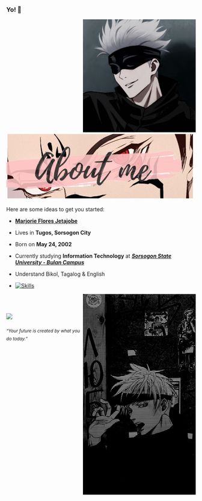 ### Yo! 👋

<!--
**Marjorhi/Marjorhi** is a ✨ _special_ ✨ repository because its `README.md` (this file) appears on your GitHub profile.
-->

<div>
<img src="./img/gojooo.jpg" width="300" align="right" />
<br/>
<img src="./img/Yuji Satoru Megumi Sukuna.jpg" width="500" />
<br/>
<br/>
Here are some ideas to get you started:  

- [****Marjorie Flores Jetajobe****](https://web.facebook.com/mjjetajobe24)

- Lives in **Tugos, Sorsogon City**

- Born on **May 24, 2002**

- Currently studying **Information Technology** at [***Sorsogon State University - Bulan Campus***](https://sorsu.edu.ph/)

- Understand Bikol, Tagalog & English

- [![Skills](https://skills.thijs.gg/icons?i=cpp,js,nodejs,py,java&theme=dark)](https://skills.thijs.gg)

<img src="./img/gojo.jpg" width="300" align="right" />
<br/>
<br/>

<br/>
<img src="./img/Satoru Gojo red Jujutsu Kaisen gif.gif" width="500" /><br/>

<sub> *“Your future is created by what you do today.”* </sub>
</div>

